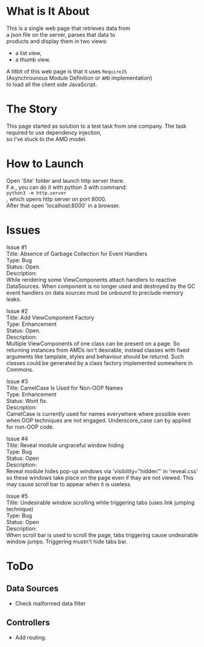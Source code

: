 What is It About
================
This is a single web page that retrieves data from  
a json file on the server, parses that data to  
products and display them in two views:  
* a list view,
* a thumb view.

A titbit of this web page is that it uses `RequireJS`  
(Asynchrounous Module Definition or `AMD` implementation)  
to load all the client side JavaScript.


The Story
=========
This page started as solution to a test task from one
company. The task required to use dependency injection,  
so I've stuck to the AMD model.


How to Launch
=============

Open 'Site' folder and launch http server there.  
F.e., you can do it with python 3 with command:  
`python3 -m http.server`  
, which opens http server on port 8000.  
After that open 'localhost:8000' in a browser.


Issues
======

Issue #1  
Title: Absence of Garbage Collection for Event Handlers  
Type: Bug  
Status: Open.  
Description:  
While rendering some ViewComponents attach handlers to
reactive DataSources. When component is no longer used
and destroyed by the GC event handlers on data sources
must be unbound to preclude memory leaks.

Issue #2  
Title: Add ViewComponent Factory  
Type: Enhancement  
Status: Open.  
Description:  
Multiple ViewComponents of one class can be present on
a page. So returning instances from AMDs isn't desirable,
instead classes with fixed arguments like tamplate,
styles and behaviour should be returnd. Such classes
could be generated by a class factory implemented
somewhere in Commons.

Issue #3  
Title: CamelCase Is Used for Non-OOP Names  
Type: Enhancement  
Status: Wont fix.  
Description:  
CamelCase is currently used for names everywhere
where possible even when OOP techniques are not engaged.
Underscore_case can by applied for non-OOP code.

Issue #4  
Title: Reveal module ungraceful window hiding  
Type: Bug  
Status: Open  
Description:  
Reveal module hides pop-up windows via 'visibility="hidden"' in 'reveal.css'
so these windows take place on the page even if thay are not viewed.
This may cause scroll bar to appear when it is useless.

Issue #5  
Title: Undesirable window scrolling while triggering tabs (uses link jumping technique)  
Type: Bug  
Status: Open  
Description:  
When scroll bar is used to scroll the page, tabs triggering cause undesirable window
jumps. Triggering mustn't hide tabs bar.


ToDo
====

Data Sources
------------

* Check malformed data filter

Controllers
-----------

* Add routing.

